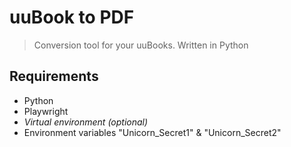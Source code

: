 # uuBook to PDF

> Conversion tool for your uuBooks. Written in Python

## Requirements
- Python
- Playwright
- *Virtual environment (optional)*
- Environment variables "Unicorn_Secret1" & "Unicorn_Secret2"